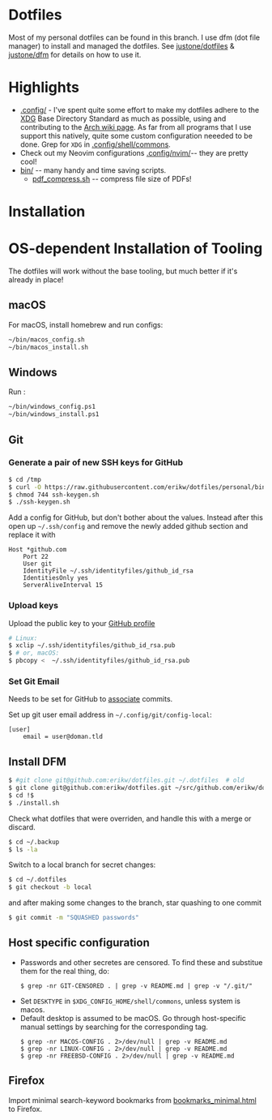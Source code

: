 # Dotfiles

Most of my personal dotfiles can be found in this branch. I use dfm (dot file manager) to install and managed the dotfiles. See [justone/dotfiles](https://github.com/justone/dotfiles) & [justone/dfm](https://github.com/justone/dfm) for details on how to use it.

# Highlights
* [.config/](.config/) - I've spent quite some effort to make my dotfiles adhere to the [XDG](https://specifications.freedesktop.org/basedir-spec/basedir-spec-latest.html) Base Directory Standard as much as possible, using and contributing to the [Arch wiki page](https://wiki.archlinux.org/title/XDG_Base_Directory). As far from all programs that I use support this natively, quite some custom configuration neeeded to be done. Grep for `XDG` in [.config/shell/commons](.config/shell/commons).
* Check out my Neovim configurations [.config/nvim/](.config/nvim)-- they are pretty cool!
* [bin/](bin/) -- many handy and time saving scripts.
  * [pdf_compress.sh](bin/pdf_compress.sh) -- compress file size of PDFs!

# Installation

# OS-dependent Installation of Tooling
The dotfiles will work without the base tooling, but much better if it's already in place!

## macOS
For macOS, install homebrew and run configs:
```bash
~/bin/macos_config.sh
~/bin/macos_install.sh
```

## Windows
Run :
```bash
~/bin/windows_config.ps1
~/bin/windows_install.ps1
```


## Git

### Generate a pair of new SSH keys for GitHub
```bash
$ cd /tmp
$ curl -O https://raw.githubusercontent.com/erikw/dotfiles/personal/bin/ssh-keygen.sh
$ chmod 744 ssh-keygen.sh
$ ./ssh-keygen.sh
```

Add a config for GitHub, but don't bother about the values. Instead after this open up `~/.ssh/config` and remove the newly added github section and replace it with

```
Host *github.com
	Port 22
	User git
	IdentityFile ~/.ssh/identityfiles/github_id_rsa
	IdentitiesOnly yes
	ServerAliveInterval 15
```


### Upload keys
Upload the public key to your [GitHub profile](https://github.com/settings/keys)

```bash
# Linux:
$ xclip ~/.ssh/identityfiles/github_id_rsa.pub
$ # or, macOS:
$ pbcopy <  ~/.ssh/identityfiles/github_id_rsa.pub
```

### Set Git Email
Needs to be set for GitHub to [associate](https://docs.github.com/en/github/setting-up-and-managing-your-github-user-account/managing-email-preferences/setting-your-commit-email-address) commits.

Set up git user email address in `~/.config/git/config-local`:
```
[user]
	email = user@doman.tld
```


## Install DFM

```bash
$ #git clone git@github.com:erikw/dotfiles.git ~/.dotfiles  # old
$ git clone git@github.com:erikw/dotfiles.git ~/src/github.com/erikw/dotfiles
$ cd !$
$ ./install.sh
```

Check what dotfiles that were overriden, and handle this with a merge or discard.
```bash
$ cd ~/.backup
$ ls -la
```

Switch to a local branch for secret changes:

```bash
$ cd ~/.dotfiles
$ git checkout -b local
```
and after making some changes to the branch, star quashing to one commit
```bash
$ git commit -m "SQUASHED passwords"
```


## Host specific configuration
* Passwords and other secretes are censored. To find these and substitue them for the real thing, do:
	```console
	$ grep -nr GIT-CENSORED . | grep -v README.md | grep -v "/.git/"
	```
* Set `DESKTYPE` in `$XDG_CONFIG_HOME/shell/commons`, unless system is macos.
* Default desktop is assumed to be macOS. Go through host-specific manual settings by searching for the corresponding tag.
	```console
	$ grep -nr MACOS-CONFIG . 2>/dev/null | grep -v README.md
	$ grep -nr LINUX-CONFIG . 2>/dev/null | grep -v README.md
	$ grep -nr FREEBSD-CONFIG . 2>/dev/null | grep -v README.md
	```


## Firefox
Import minimal search-keyword bookmarks from [bookmarks_minimal.html](.config/mozilla/bookmarks_minimal.html) to Firefox.
